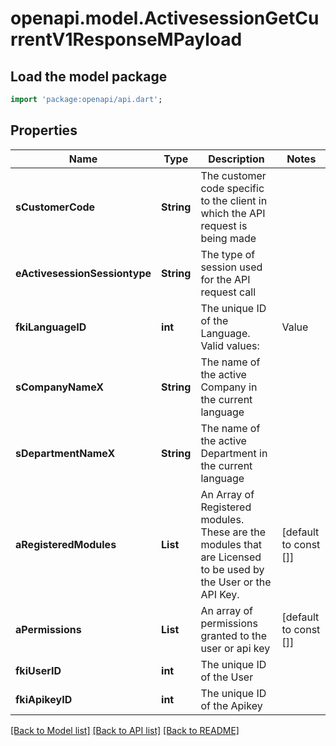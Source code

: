 # openapi.model.ActivesessionGetCurrentV1ResponseMPayload

## Load the model package
```dart
import 'package:openapi/api.dart';
```

## Properties
Name | Type | Description | Notes
------------ | ------------- | ------------- | -------------
**sCustomerCode** | **String** | The customer code specific to the client in which the API request is being made | 
**eActivesessionSessiontype** | **String** | The type of session used for the API request call | 
**fkiLanguageID** | **int** | The unique ID of the Language.  Valid values:  |Value|Description| |-|-| |1|French| |2|English| | 
**sCompanyNameX** | **String** | The name of the active Company in the current language | 
**sDepartmentNameX** | **String** | The name of the active Department in the current language | 
**aRegisteredModules** | **List<String>** | An Array of Registered modules.  These are the modules that are Licensed to be used by the User or the API Key. | [default to const []]
**aPermissions** | **List<int>** | An array of permissions granted to the user or api key | [default to const []]
**fkiUserID** | **int** | The unique ID of the User | 
**fkiApikeyID** | **int** | The unique ID of the Apikey | 

[[Back to Model list]](../README.md#documentation-for-models) [[Back to API list]](../README.md#documentation-for-api-endpoints) [[Back to README]](../README.md)


